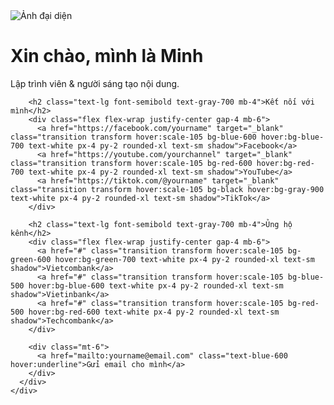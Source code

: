
<!DOCTYPE html>
<html lang="vi">
  <head>
    <meta charset="UTF-8" />
    <meta name="viewport" content="width=device-width, initial-scale=1.0" />
    <title>Trang Cá Nhân - Vohaminh1234</title>
    <script src="https://cdn.tailwindcss.com"></script>
  </head>
  <body class="bg-gray-100">
    <div class="flex flex-col items-center justify-center min-h-screen px-4 py-10">
      <div class="bg-white rounded-2xl shadow-xl p-8 max-w-md w-full text-center">
        <img src="avatar.jpg" alt="Ảnh đại diện" class="w-32 h-32 mx-auto rounded-full object-cover mb-4 shadow-md" />
        <h1 class="text-3xl font-bold text-gray-800 mb-2">Xin chào, mình là Minh</h1>
        <p class="text-gray-600 mb-6">Lập trình viên & người sáng tạo nội dung.</p>

        <h2 class="text-lg font-semibold text-gray-700 mb-4">Kết nối với mình</h2>
        <div class="flex flex-wrap justify-center gap-4 mb-6">
          <a href="https://facebook.com/yourname" target="_blank" class="transition transform hover:scale-105 bg-blue-600 hover:bg-blue-700 text-white px-4 py-2 rounded-xl text-sm shadow">Facebook</a>
          <a href="https://youtube.com/yourchannel" target="_blank" class="transition transform hover:scale-105 bg-red-600 hover:bg-red-700 text-white px-4 py-2 rounded-xl text-sm shadow">YouTube</a>
          <a href="https://tiktok.com/@yourname" target="_blank" class="transition transform hover:scale-105 bg-black hover:bg-gray-900 text-white px-4 py-2 rounded-xl text-sm shadow">TikTok</a>
        </div>

        <h2 class="text-lg font-semibold text-gray-700 mb-4">Ủng hộ kênh</h2>
        <div class="flex flex-wrap justify-center gap-4 mb-6">
          <a href="#" class="transition transform hover:scale-105 bg-green-600 hover:bg-green-700 text-white px-4 py-2 rounded-xl text-sm shadow">Vietcombank</a>
          <a href="#" class="transition transform hover:scale-105 bg-blue-500 hover:bg-blue-600 text-white px-4 py-2 rounded-xl text-sm shadow">Vietinbank</a>
          <a href="#" class="transition transform hover:scale-105 bg-red-500 hover:bg-red-600 text-white px-4 py-2 rounded-xl text-sm shadow">Techcombank</a>
        </div>

        <div class="mt-6">
          <a href="mailto:yourname@email.com" class="text-blue-600 hover:underline">Gửi email cho mình</a>
        </div>
      </div>
    </div>
  </body>
</html>
